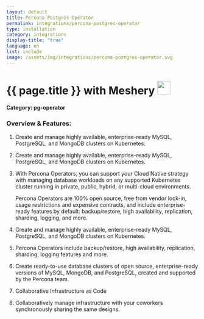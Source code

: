 ```yaml
---
layout: default
title: Percona Postgres Operator
permalink: integrations/percona-postgres-operator
type: installation
category: integrations
display-title: "true"
language: en
list: include
image: /assets/img/integrations/percona-postgres-operator.svg
---
```


<h1>{{ page.title }} with Meshery <img src="{{ page.image }}" style="width: 35px; height: 35px;" /></h1>


#### Category: pg-operator

### Overview & Features:
1. Create and manage highly available, enterprise-ready MySQL, PostgreSQL, and MongoDB clusters on Kubernetes.

2. Create and manage highly available, enterprise-ready MySQL, PostgreSQL, and MongoDB clusters on Kubernetes.

4. 
    With Percona Operators, you can support your Cloud Native strategy with managing database workloads on any supported Kubernetes cluster running in private, public, hybrid, or multi-cloud environments.



    Percona Operators are 100% open source, free from vendor lock-in, usage restrictions and expensive contracts, and include enterprise-ready features by default: backup/restore, high availability, replication, sharding, logging, and more.



5. Create and manage highly available, enterprise-ready MySQL, PostgreSQL, and MongoDB clusters on Kubernetes.

6. Percona Operators include backup/restore, high availability, replication, sharding, logging features and more.

7. Create ready-to-use database clusters of open source, enterprise-ready versions of MySQL, MongoDB, and PostgreSQL, created and supported by the Percona team.

8. Collaborative Infrastructure as Code

9. Collaboratively manage infrastructure with your coworkers synchronously sharing the same designs.

